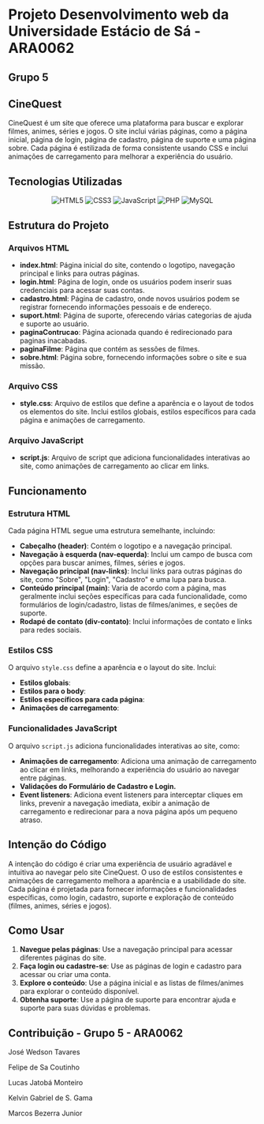 # Projeto Desenvolvimento web da Universidade Estácio de Sá - ARA0062

## Grupo 5 

## CineQuest


CineQuest é um site que oferece uma plataforma para buscar e explorar filmes, animes, séries e jogos. O site inclui várias páginas, como a página inicial, página de login, página de cadastro, página de suporte e uma página sobre. Cada página é estilizada de forma consistente usando CSS e inclui animações de carregamento para melhorar a experiência do usuário.


## Tecnologias Utilizadas

<p align="center">
  <img src="https://img.shields.io/badge/HTML5-E34F26?style=for-the-badge&logo=html5&logoColor=white" alt="HTML5">
  <img src="https://img.shields.io/badge/CSS3-1572B6?style=for-the-badge&logo=css3&logoColor=white" alt="CSS3">
  <img src="https://img.shields.io/badge/JavaScript-F7DF1E?style=for-the-badge&logo=javascript&logoColor=black" alt="JavaScript">
  <img src="https://img.shields.io/badge/PHP-777BB4?style=for-the-badge&logo=php&logoColor=white" alt="PHP">
  <img src="https://img.shields.io/badge/MySQL-4479A1?style=for-the-badge&logo=mysql&logoColor=white" alt="MySQL">
</p>

## Estrutura do Projeto

### Arquivos HTML

- **index.html**: Página inicial do site, contendo o logotipo, navegação principal e links para outras páginas.
- **login.html**: Página de login, onde os usuários podem inserir suas credenciais para acessar suas contas.
- **cadastro.html**: Página de cadastro, onde novos usuários podem se registrar fornecendo informações pessoais e de endereço.
- **suport.html**: Página de suporte, oferecendo várias categorias de ajuda e suporte ao usuário.
- **paginaContrucao**: Página acionada quando é redirecionado para paginas inacabadas.
- **paginaFilme**: Página que contém as sessões de filmes.
- **sobre.html**: Página sobre, fornecendo informações sobre o site e sua missão.

### Arquivo CSS

- **style.css**: Arquivo de estilos que define a aparência e o layout de todos os elementos do site. Inclui estilos globais, estilos específicos para cada página e animações de carregamento.

### Arquivo JavaScript

- **script.js**: Arquivo de script que adiciona funcionalidades interativas ao site, como animações de carregamento ao clicar em links.

## Funcionamento

### Estrutura HTML

Cada página HTML segue uma estrutura semelhante, incluindo:

- **Cabeçalho (header)**: Contém o logotipo e a navegação principal.
- **Navegação à esquerda (nav-equerda)**: Inclui um campo de busca com opções para buscar animes, filmes, séries e jogos.
- **Navegação principal (nav-links)**: Inclui links para outras páginas do site, como "Sobre", "Login", "Cadastro" e uma lupa para busca.
- **Conteúdo principal (main)**: Varia de acordo com a página, mas geralmente inclui seções específicas para cada funcionalidade, como formulários de login/cadastro, listas de filmes/animes, e seções de suporte.
- **Rodapé de contato (div-contato)**: Inclui informações de contato e links para redes sociais.

### Estilos CSS

O arquivo `style.css` define a aparência e o layout do site. Inclui:

- **Estilos globais**: 
- **Estilos para o body**: 
- **Estilos específicos para cada página**: 
- **Animações de carregamento**: 

### Funcionalidades JavaScript

O arquivo `script.js` adiciona funcionalidades interativas ao site, como:

- **Animações de carregamento**: Adiciona uma animação de carregamento ao clicar em links, melhorando a experiência do usuário ao navegar entre páginas.
- **Validações do Formulário de Cadastro e Login.**
- **Event listeners**: Adiciona event listeners para interceptar cliques em links, prevenir a navegação imediata, exibir a animação de carregamento e redirecionar para a nova página após um pequeno atraso.

## Intenção do Código

A intenção do código é criar uma experiência de usuário agradável e intuitiva ao navegar pelo site CineQuest. O uso de estilos consistentes e animações de carregamento melhora a aparência e a usabilidade do site. Cada página é projetada para fornecer informações e funcionalidades específicas, como login, cadastro, suporte e exploração de conteúdo (filmes, animes, séries e jogos).

## Como Usar

1. **Navegue pelas páginas**: Use a navegação principal para acessar diferentes páginas do site.
2. **Faça login ou cadastre-se**: Use as páginas de login e cadastro para acessar ou criar uma conta.
3. **Explore o conteúdo**: Use a página inicial e as listas de filmes/animes para explorar o conteúdo disponível.
4. **Obtenha suporte**: Use a página de suporte para encontrar ajuda e suporte para suas dúvidas e problemas.


## Contribuição - Grupo 5 - ARA0062 

José Wedson Tavares   

Felipe de Sa Coutinho

Lucas Jatobá Monteiro

Kelvin Gabriel de S. Gama

Marcos Bezerra Junior 



